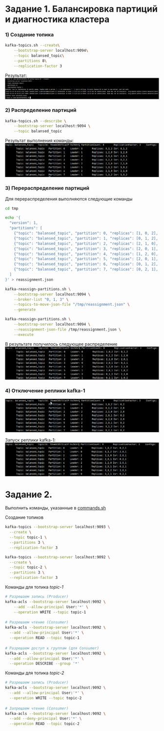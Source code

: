 # Задание 1. Балансировка партиций и диагностика кластера
### 1) Создание топика
```bash
kafka-topics.sh --create\
    --bootstrap-server localhost:9094\
    --topic balansed_topic\
    --partitions 8\
    --replication-factor 3
```
Результат:
![topic1.png](task_one/topic1.png)

### 2) Распределение партиций
```bash
kafka-topics.sh --describe \
    --bootstrap-server localhost:9094 \
    --topic balansed_topic
```
Результат выполнения команды:
![topic2.png](task_one/topic2.png)

### 3) Перераспределение партиций

Для перераспределения выполняются следующие команды
```bash
cd tmp
```
```bash
echo '{
  "version": 1,
  "partitions": [
    {"topic": "balansed_topic", "partition": 0, "replicas": [1, 0, 2], "log_dirs": ["any", "any", "any"]},
    {"topic": "balansed_topic", "partition": 1, "replicas": [0, 1, 2], "log_dirs": ["any", "any", "any"]},
    {"topic": "balansed_topic", "partition": 2, "replicas": [2, 1, 0], "log_dirs": ["any", "any", "any"]},
    {"topic": "balansed_topic", "partition": 3, "replicas": [2, 0, 1], "log_dirs": ["any", "any", "any"]},
    {"topic": "balansed_topic", "partition": 4, "replicas": [1, 2, 0], "log_dirs": ["any", "any", "any"]},
    {"topic": "balansed_topic", "partition": 5, "replicas": [2, 0, 1], "log_dirs": ["any", "any", "any"]},
    {"topic": "balansed_topic", "partition": 6, "replicas": [0, 1, 2], "log_dirs": ["any", "any", "any"]},
    {"topic": "balansed_topic", "partition": 7, "replicas": [0, 2, 1], "log_dirs": ["any", "any", "any"]}
  ]
}' > reassignment.json
```
```bash
kafka-reassign-partitions.sh \
    --bootstrap-server localhost:9094 \
    --broker-list "0, 1, 3" \
    --topics-to-move-json-file "/tmp/reassignment.json" \
    --generate 
```
```bash
kafka-reassign-partitions.sh \
    --bootstrap-server localhost:9094 \
    --reassignment-json-file /tmp/reassignment.json \
    --execute
```

В результате получилось следующее распределение
![topic3.png](task_one/topic3.png)

### 4) Отключение реплики kafka-1
![topic4.png](task_one/topic4.png)

Запуск реплики kafka-1:
![topic5.png](task_one/topic5.png)


# Задание 2.

Выполнить команды, указанные в [commands.sh](task_two%2Fcommands.sh)

Cоздание топиков
```bash
kafka-topics --bootstrap-server localhost:9093 \
  --create \
  --topic topic-1 \
  --partitions 3 \
  --replication-factor 3
```
```bash
kafka-topics --bootstrap-server localhost:9092 \
  --create \
  --topic topic-2 \
  --partitions 3 \
  --replication-factor 3
```
Команды для топика *topic-1*
```bash
# Разрешаем запись (Producer)
kafka-acls --bootstrap-server localhost:9092 \
    --add --allow-principal User:'*' \
    --operation WRITE --topic topic-1

# Разрешаем чтение (Consumer)
kafka-acls --bootstrap-server localhost:9092 \
  --add --allow-principal User:'*' \
  --operation READ --topic topic-1

# Разрешаем доступ к группам (для Consumer)
kafka-acls --bootstrap-server localhost:9092 \
  --add --allow-principal User:'*' \
  --operation DESCRIBE --group '*'
```


Команды для топика *topic-2*
```bash
# Разрешаем запись (Producer)
kafka-acls --bootstrap-server localhost:9092 \
  --add --allow-principal User:'*' \
  --operation WRITE --topic topic-2

# Запрещаем чтение (Consumer)
kafka-acls --bootstrap-server localhost:9092 \
  --add --deny-principal User:'*' \
  --operation READ --topic topic-2
```